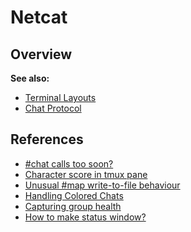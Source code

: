 Netcat
======


Overview
--------


**See also:**

- [Terminal Layouts](/tintin/advanced/terminal-layouts.md)
- [Chat Protocol](/tintin/advanced/chat.md)


References
----------

- [#chat calls too soon?](http://tintin.sourceforge.net/board/viewtopic.php?p=5849)
- [Character score in tmux pane](http://tintin.sourceforge.net/board/viewtopic.php?t=2114)
- [Unusual #map write-to-file behaviour](http://tintin.sourceforge.net/board/viewtopic.php?t=1265)
- [Handling Colored Chats](http://tintin.sourceforge.net/board/viewtopic.php?t=1913)
- [Capturing group health](http://tintin.sourceforge.net/board/viewtopic.php?t=1907)
- [How to make status window?](http://tintin.sourceforge.net/board/viewtopic.php?t=1504)
